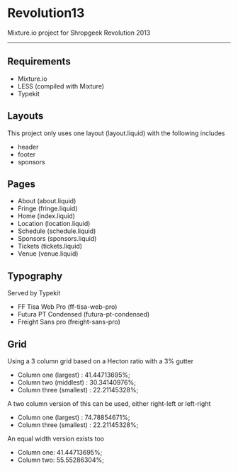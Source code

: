 Revolution13
============

Mixture.io project for Shropgeek Revolution 2013

---

## Requirements
- Mixture.io
- LESS (compiled with Mixture)
- Typekit


## Layouts
This project only uses one layout (layout.liquid) with the following includes
- header
- footer
- sponsors


## Pages
- About (about.liquid)
- Fringe (fringe.liquid)
- Home (index.liquid)
- Location (location.liquid)
- Schedule (schedule.liquid)
- Sponsors (sponsors.liquid)
- Tickets (tickets.liquid)
- Venue (venue.liquid)


## Typography
Served by Typekit
- FF Tisa Web Pro (ff-tisa-web-pro)
- Futura PT Condensed (futura-pt-condensed)
- Freight Sans pro (freight-sans-pro)


## Grid	
Using a 3 column grid based on a Hecton ratio with a 3% gutter
- Column one (largest) : 41.44713695%;
- Column two (middlest) : 30.34140976%;
- Column three (smallest) : 22.21145328%;

A two column version of this can be used, either right-left or left-right
- Column one (largest) : 74.78854671%;
- Column three (smallest) : 22.21145328%;

An equal width version exists too
- Column one: 41.44713695%;
- Column two: 55.55286304%;

